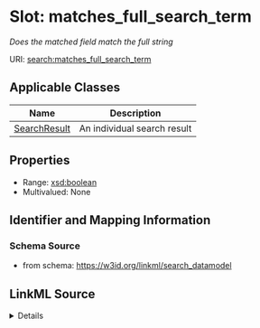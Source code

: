 # Slot: matches_full_search_term
_Does the matched field match the full string_


URI: [search:matches_full_search_term](https://w3id.org/linkml/search_datamodel/matches_full_search_term)



<!-- no inheritance hierarchy -->




## Applicable Classes

| Name | Description |
| --- | --- |
[SearchResult](SearchResult.md) | An individual search result






## Properties

* Range: [xsd:boolean](http://www.w3.org/2001/XMLSchema#boolean)
* Multivalued: None







## Identifier and Mapping Information







### Schema Source


* from schema: https://w3id.org/linkml/search_datamodel




## LinkML Source

<details>
```yaml
name: matches_full_search_term
description: Does the matched field match the full string
from_schema: https://w3id.org/linkml/search_datamodel
rank: 1000
alias: matches_full_search_term
owner: SearchResult
domain_of:
- SearchResult
range: boolean

```
</details>